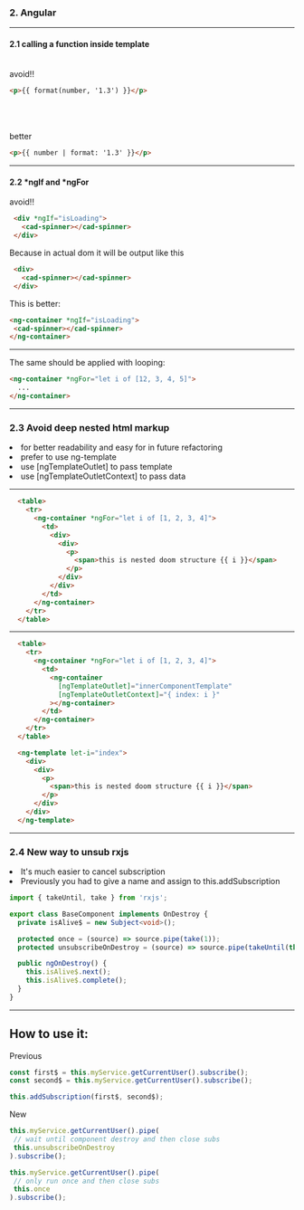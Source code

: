 ### 2. Angular

------

#### 2.1 calling a function inside template

<br>

<div class='tag-r fragment' data-fragment-index='2'>avoid!!</div>
<div class="fragment" data-fragment-index="1">

```html
<p>{{ format(number, '1.3') }}</p>
```
</div>

<br>
<br>
<br>

<div class='tag-s fragment' data-fragment-index='4'>better</div>
<div class="fragment" data-fragment-index="3">

```html
<p>{{ number | format: '1.3' }}</p>
```
</div>

------

#### 2.2 <span class="lowercase">*ngIf and *ngFor</span>

<div class='tag-r fragment' data-fragment-index='2'>avoid!!</div>
<div class="fragment" data-fragment-index='1'>

```html
 <div *ngIf="isLoading">
   <cad-spinner></cad-spinner>
 </div>
```
</div>

Because in actual dom it will be output like this <!-- .element: class="fragment" data-fragment-index="3" -->

<div class='fragment' data-fragment-index='3'>

```html
 <div>
   <cad-spinner></cad-spinner>
 </div>
```
</div>

This is better:  <!-- .element: class="fragment" data-fragment-index="4" -->
<div class="fragment" data-fragment-index='4'>

```html [1,3|2]
<ng-container *ngIf="isLoading">
 <cad-spinner></cad-spinner>
</ng-container>
```
</div>

------

The same should be applied with looping:

<div class="fragment">

```html
<ng-container *ngFor="let i of [12, 3, 4, 5]">
  ...
</ng-container>
```

</div>

------

### 2.3 Avoid deep nested html markup
<div class='text-left'>
  <li class='text-left fragment'>for better readability and easy for in future refactoring</li>
  <li class='text-left fragment'>prefer to use <span class="tag">ng-template</span></li>
  <li class='text-left fragment'>use <span class="tag">[ngTemplateOutlet]</span> to pass template </li>
  <li class='text-left fragment'>use <span class="tag">[ngTemplateOutletContext]</span> to pass data</li>
</div>

------

```html [3,13|4,12|5,11|6,10|7,9|8]
  <table>
    <tr>
      <ng-container *ngFor="let i of [1, 2, 3, 4]">
        <td>
          <div>
            <div>
              <p>
                <span>this is nested doom structure {{ i }}</span>
              </p>
            </div>
          </div>
        </td>
      </ng-container>
    </tr>
  </table>
```

------

```html [3-10|14-22]
  <table>
    <tr>
      <ng-container *ngFor="let i of [1, 2, 3, 4]">
        <td>
          <ng-container
            [ngTemplateOutlet]="innerComponentTemplate"
            [ngTemplateOutletContext]="{ index: i }"
          ></ng-container>
        </td>
      </ng-container>
    </tr>
  </table>

  <ng-template let-i="index">
    <div>
      <div>
        <p>
          <span>this is nested doom structure {{ i }}</span>
        </p>
      </div>
    </div>
  </ng-template>
```

------

### 2.4 New way to unsub rxjs

<li class='text-left fragment'>It's much easier to cancel subscription </li>
<li class='text-left fragment'>Previously you had to give a name and assign to <span class='tag'>this.addSubscription</span></li>

<div class="fragment">

```ts [3|4|6,7|9-12]
import { takeUntil, take } from 'rxjs';

export class BaseComponent implements OnDestroy {
  private isAlive$ = new Subject<void>();

  protected once = (source) => source.pipe(take(1));
  protected unsubscribeOnDestroy = (source) => source.pipe(takeUntil(this.isAlive$));

  public ngOnDestroy() {
    this.isAlive$.next();
    this.isAlive$.complete();
  }
}
```
</div>

------

## How to use it:

<div class="fragment">Previous</div>
<div class="fragment">

 ```ts [1,2|4]
const first$ = this.myService.getCurrentUser().subscribe();
const second$ = this.myService.getCurrentUser().subscribe();

this.addSubscription(first$, second$);
 ```
</div>

<span class="fragment">New</span>
<div class="fragment">

```ts [1,4,6,9|2,3,7,8]
this.myService.getCurrentUser().pipe(
 // wait until component destroy and then close subs
 this.unsubscribeOnDestroy
).subscribe();

this.myService.getCurrentUser().pipe(
 // only run once and then close subs
 this.once
).subscribe();
```
</div>
